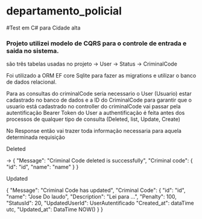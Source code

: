 # departamento_policial

#Test em C# para Cidade alta

### Projeto utilizei modelo de CQRS para o controle de entrada e saida no sistema.

são três tabelas usadas no projeto 
-> User 
-> Status
-> CriminalCode

Foi utilizado a ORM EF core Sqlite para fazer as migrations e utilizar o banco de dados relacional.

Para as consultas do criminalCode seria necessario o User (Usuario) estar cadastrado no banco de dados e a ID do CriminalCode
para garantir que o usuario está cadastrado no controller do criminalCode vai passar pela autentificação Bearer Token do User
a authentificação é feita antes dos processos de qualquer tipo de consulta (Deleted, list, Update, Create)

No Response então vai trazer toda informação necessaria para aquela determinada requisição

Deleted 

-> 
{
"Message": "Criminal Code deleted is successfully",
  "Criminal code": 
  {
  "id": "id",
  "name": "name"
  }
}

Updated

{
"Message": "Criminal Code has updated",
  "Criminal Code":
  {
  "id": "id",
  "name": "Jose Do laudo",
  "Description": "Lei  para ...",
  "Penalty": 100,
  "StatusId": 20,
  "UpdatedUserId": UserAutentificado
  "Created_at": dataTime utc,
  "Updated_at": DataTime NOW()
  }
}

